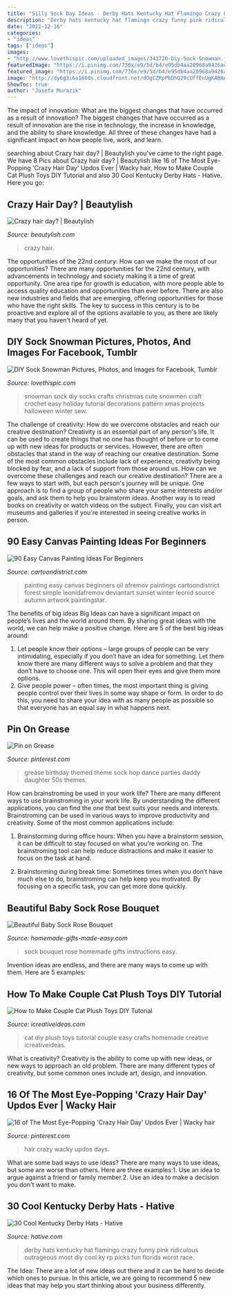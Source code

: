 ```yaml
---
title: "Silly Sock Day Ideas - Derby Hats Kentucky Hat Flamingo Crazy Funny Pink Ridiculous Outrageous Most Diy Cool Ky Rp Picks Fun Florida Worst Race"
description: "Derby hats kentucky hat flamingo crazy funny pink ridiculous outrageous most diy cool ky rp picks fun florida worst race"
date: "2022-12-16"
categories:
- "ideas"
tags: ["ideas"]
images:
- "http://www.lovethispic.com/uploaded_images/343720-Diy-Sock-Snowman.jpg"
featuredImage: "https://i.pinimg.com/736x/e9/5d/b4/e95db4aa20968a9426acfdeb9fe28367--wacky-hair-days-crazy-hair-days.jpg"
featured_image: "https://i.pinimg.com/736x/e9/5d/b4/e95db4aa20968a9426acfdeb9fe28367--wacky-hair-days-crazy-hair-days.jpg"
image: "http://dy6g3i6a1660s.cloudfront.net/dOgCZRpPbDhQ29cUffEnUgKABHA/cl.jpg"
ShowToc: true
author: "Josefa Murazik"
---
```



The impact of innovation: What are the biggest changes that have occurred as a result of innovation?
The biggest changes that have occurred as a result of innovation are the rise in technology, the increase in knowledge, and the ability to share knowledge. All three of these changes have had a significant impact on how people live, work, and learn.

	

		
searching about Crazy hair day? | Beautylish you've came to the right page. We have 8 Pics about Crazy hair day? | Beautylish like 16 of The Most Eye-Popping &#039;Crazy Hair Day&#039; Updos Ever | Wacky hair, How to Make Couple Cat Plush Toys DIY Tutorial and also 30 Cool Kentucky Derby Hats - Hative. Here you go:
		
    
## Crazy Hair Day? | Beautylish

<img loading=lazy src="http://dy6g3i6a1660s.cloudfront.net/dOgCZRpPbDhQ29cUffEnUgKABHA/cl.jpg" onerror="this.onerror=null;this.src='https://tse3.mm.bing.net/th?id=OIP.Cjfhp6L87-G5PLObFNeWEQCoEs&amp;pid=15.1';" alt="Crazy hair day? | Beautylish">

_Source: beautylish.com_

>crazy hair. 

	

The opportunities of the 22nd century: How can we make the most of our opportunities?
There are many opportunities for the 22nd century, with advancements in technology and society making it a time of great opportunity. One area ripe for growth is education, with more people able to access quality education and opportunities than ever before. There are also new industries and fields that are emerging, offering opportunities for those who have the right skills. The key to success in this century is to be proactive and explore all of the options available to you, as there are likely many that you haven't heard of yet.

    
## DIY Sock Snowman Pictures, Photos, And Images For Facebook, Tumblr

<img loading=lazy src="http://www.lovethispic.com/uploaded_images/343720-Diy-Sock-Snowman.jpg" onerror="this.onerror=null;this.src='https://tse4.mm.bing.net/th?id=OIP.mIV5RLQYsOLmbgV0n0KOMQHaNK&amp;pid=15.1';" alt="DIY Sock Snowman Pictures, Photos, and Images for Facebook, Tumblr">

_Source: lovethispic.com_

>snowman sock diy socks crafts christmas cute snowmen craft crochet easy holiday tutorial decorations pattern xmas projects halloween winter sew. 

	

The challenge of creativity: How do we overcome obstacles and reach our creative destination?
Creativity is an essential part of any person's life. It can be used to create things that no one has thought of before or to come up with new ideas for products or services. However, there are often obstacles that stand in the way of reaching our creative destination. Some of the most common obstacles include lack of experience, creativity being blocked by fear, and a lack of support from those around us. How can we overcome these challenges and reach our creative destination? There are a few ways to start with, but each person's journey will be unique. One approach is to find a group of people who share your same interests and/or goals, and ask them to help you brainstorm ideas. Another way is to read books on creativity or watch videos on the subject. Finally, you can visit art museums and galleries if you're interested in seeing creative works in person.

    
## 90 Easy Canvas Painting Ideas For Beginners

<img loading=lazy src="http://www.cartoondistrict.com/wp-content/uploads/2017/06/Easy-Canvas-Painting-Ideas-For-Beginners0121.jpg" onerror="this.onerror=null;this.src='https://tse1.mm.bing.net/th?id=OIP.VFeVfGBtVk_imz1mTnhccwHaJ7&amp;pid=15.1';" alt="90 Easy Canvas Painting Ideas For Beginners">

_Source: cartoondistrict.com_

>painting easy canvas beginners oil afremov paintings cartoondistrict forest simple leonidafremov deviantart sunset winter leonid source autumn artwork paintingstar. 

	

The benefits of big ideas
Big Ideas can have a significant impact on people’s lives and the world around them. By sharing great ideas with the world, we can help make a positive change. Here are 5 of the best big ideas around: 
1. Let people know their options – large groups of people can be very intimidating, especially if you don’t have an idea for something. Let them know there are many different ways to solve a problem and that they don’t have to choose one. This will open their eyes and give them more options. 
2. Give people power – often times, the most important thing is giving people control over their lives in some way shape or form. In order to do this, you need to share your idea with as many people as possible so that everyone has an equal say in what happens next. 

    
## Pin On Grease

<img loading=lazy src="https://i.pinimg.com/736x/61/5c/16/615c1673fe64f5a970e44cd0f39645e1.jpg" onerror="this.onerror=null;this.src='https://tse2.mm.bing.net/th?id=OIP.kR33q70fSXOMAMLYPOR8IAHaJ4&amp;pid=15.1';" alt="Pin on Grease">

_Source: pinterest.com_

>grease birthday themed theme sock hop dance parties daddy daughter 50s themes. 

	

How can brainstroming be used in your work life?
There are many different ways to use brainstroming in your work life. By understanding the different applications, you can find the one that best suits your needs and interests. Brainstroming can be used in various ways to improve productivity and creativity. Some of the most common applications include:
1) Brainstorming during office hours: When you have a brainstorm session, it can be difficult to stay focused on what you’re working on. The brainstroming tool can help reduce distractions and make it easier to focus on the task at hand.

2) Brainstorming during break time: Sometimes times when you don’t have much else to do, brainstroming can help keep you motivated. By focusing on a specific task, you can get more done quickly.

    
## Beautiful Baby Sock Rose Bouquet

<img loading=lazy src="https://www.homemade-gifts-made-easy.com/images/baby-sock-rose-bouquet-instructions.jpg" onerror="this.onerror=null;this.src='https://tse1.mm.bing.net/th?id=OIP.mEgn6OhNpSeTk5_AVXyY8AHaOm&amp;pid=15.1';" alt="Beautiful Baby Sock Rose Bouquet">

_Source: homemade-gifts-made-easy.com_

>sock bouquet rose homemade gifts instructions easy. 

	

Invention ideas are endless, and there are many ways to come up with them. Here are 5 examples:

    
## How To Make Couple Cat Plush Toys DIY Tutorial

<img loading=lazy src="https://www.icreativeideas.com/wp-content/uploads/2014/06/How-to-Make-Couple-Cat-Plush-Toys-DIY-Tutorial-thumb.jpg" onerror="this.onerror=null;this.src='https://tse1.mm.bing.net/th?id=OIP.GKwiouAENqmAFnye9zmtOwHaHa&amp;pid=15.1';" alt="How to Make Couple Cat Plush Toys DIY Tutorial">

_Source: icreativeideas.com_

>cat diy plush toys tutorial couple easy crafts homemade creative icreativeideas. 

	

What is creativity?
Creativity is the ability to come up with new ideas, or new ways to approach an old problem. There are many different types of creativity, but some common ones include art, design, and innovation.

    
## 16 Of The Most Eye-Popping &#039;Crazy Hair Day&#039; Updos Ever | Wacky Hair

<img loading=lazy src="https://i.pinimg.com/736x/e9/5d/b4/e95db4aa20968a9426acfdeb9fe28367--wacky-hair-days-crazy-hair-days.jpg" onerror="this.onerror=null;this.src='https://tse3.mm.bing.net/th?id=OIP._IMm1QoxImc3Ua-kafxpOQHaJ4&amp;pid=15.1';" alt="16 of The Most Eye-Popping &#039;Crazy Hair Day&#039; Updos Ever | Wacky hair">

_Source: pinterest.com_

>hair crazy wacky updos days. 

	

What are some bad ways to use ideas?
There are many ways to use ideas, but some are worse than others. Here are three examples:1. Use an idea to argue against a friend or family member.2. Use an idea to make a decision you don't want to make.
    
## 30 Cool Kentucky Derby Hats - Hative

<img loading=lazy src="https://hative.com/wp-content/uploads/2014/06/kentucky-derby-hats/7-kentucky-derby-hats.jpg" onerror="this.onerror=null;this.src='https://tse4.mm.bing.net/th?id=OIP.IANVJXUthWjuD_UNc3vWfgHaLN&amp;pid=15.1';" alt="30 Cool Kentucky Derby Hats - Hative">

_Source: hative.com_

>derby hats kentucky hat flamingo crazy funny pink ridiculous outrageous most diy cool ky rp picks fun florida worst race. 

	

The Idea:
There are a lot of new ideas out there and it can be hard to decide which ones to pursue. In this article, we are going to recommend 5 new ideas that may help you start thinking about your business differently.

